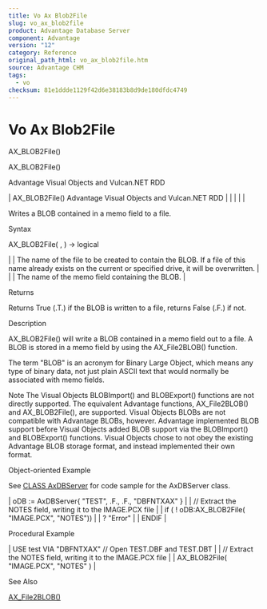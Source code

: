 ```yaml
---
title: Vo Ax Blob2File
slug: vo_ax_blob2file
product: Advantage Database Server
component: Advantage
version: "12"
category: Reference
original_path_html: vo_ax_blob2file.htm
source: Advantage CHM
tags:
  - vo
checksum: 81e1ddde1129f42d6e38183b8d9de180dfdc4749
---
```


# Vo Ax Blob2File

AX\_BLOB2File()

AX\_BLOB2File()

Advantage Visual Objects and Vulcan.NET RDD

| AX\_BLOB2File()  Advantage Visual Objects and Vulcan.NET RDD |  |  |  |  |

Writes a BLOB contained in a memo field to a file.

Syntax

AX\_BLOB2File( <cFileName>, <cFldName> ) -> logical

| <cFileName> | The name of the file to be created to contain the BLOB. If a file of this name already exists on the current or specified drive, it will be overwritten. |
| <cFldName> | The name of the memo field containing the BLOB. |

Returns

Returns True (.T.) if the BLOB is written to a file, returns False (.F.) if not.

Description

AX\_BLOB2File() will write a BLOB contained in a memo field out to a file. A BLOB is stored in a memo field by using the AX\_File2BLOB() function.

The term "BLOB" is an acronym for Binary Large Object, which means any type of binary data, not just plain ASCII text that would normally be associated with memo fields.

Note The Visual Objects BLOBImport() and BLOBExport() functions are not directly supported. The equivalent Advantage functions, AX\_File2BLOB() and AX\_BLOB2File(), are supported. Visual Objects BLOBs are not compatible with Advantage BLOBs, however. Advantage implemented BLOB support before Visual Objects added BLOB support via the BLOBImport() and BLOBExport() functions. Visual Objects chose to not obey the existing Advantage BLOB storage format, and instead implemented their own format.

Object-oriented Example

See [CLASS AxDBServer](vo_class_axdbserver.md) for code sample for the AxDBServer class.

| oDB := AxDBServer{ "TEST", .F., .F., "DBFNTXAX" } |
| // Extract the NOTES field, writing it to the IMAGE.PCX file |
| if ( ! oDB:AX\_BLOB2File( "IMAGE.PCX", "NOTES")) |
| ? "Error" |
| ENDIF |

Procedural Example

| USE test VIA "DBFNTXAX" // Open TEST.DBF and TEST.DBT |
| // Extract the NOTES field, writing it to the IMAGE.PCX file |
| AX\_BLOB2File( "IMAGE.PCX", "NOTES" ) |

See Also

[AX\_File2BLOB()](vo_ax_file2blob.md)
